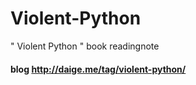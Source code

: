 Violent-Python
==============

" Violent Python " book readingnote

#### blog http://daige.me/tag/violent-python/
 

